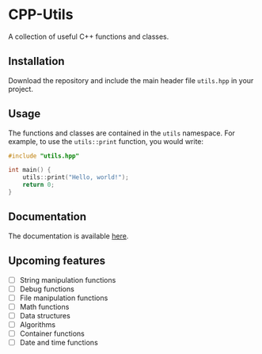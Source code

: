 # CPP-Utils

A collection of useful C++ functions and classes.

## Installation

Download the repository and include the main header file `utils.hpp` in your project.

## Usage

The functions and classes are contained in the `utils` namespace. For example, to use the `utils::print` function, you would write:

```cpp
#include "utils.hpp"

int main() {
    utils::print("Hello, world!");
    return 0;
}
```

## Documentation

The documentation is available [here](./docs/README.md).

## Upcoming features

- [ ] String manipulation functions
- [ ] Debug functions
- [ ] File manipulation functions
- [ ] Math functions
- [ ] Data structures
- [ ] Algorithms
- [ ] Container functions
- [ ] Date and time functions